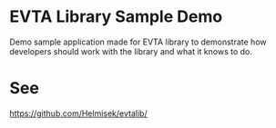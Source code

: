 # EVTA Library Sample Demo

Demo sample application made for EVTA library to demonstrate how developers should work with the library and what it knows to do.

# See

https://github.com/Helmisek/evtalib/
